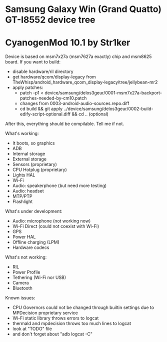 # Samsung Galaxy Win (Grand Quatto) GT-I8552 device tree
# CyanogenMod 10.1 by Str1ker

Device is based on msm7x27a (msm7627a exactly) chip and msm8625 board.
If you want to build:
- disable hardware/ril directory
- get hardware/qcom/display-legacy from TheWhisp/android_hardware_qcom_display-legacy/tree/jellybean-mr2
- apply patches: 
    + patch -p1 < device/samsung/delos3geur/0001-msm7x27a-backport-patches-needed-by-cm10.patch
    + changes from 0003-android-audio-sources.repo.diff
    + cd build && git apply ../device/samsung/delos3geur/0002-build-edify-script-optional.diff && cd .. (optional)

After this, everything should be compilable. Tell me if not.

What's working:
- It boots, so graphics
- ADB
- Internal storage
- External storage
- Sensors (proprietary)
- CPU Hotplug (proprietary)
- Lights HAL
- Wi-Fi
- Audio: speakerphone (but need more testing)
- Audio: headset
- MTP/PTP
- Flashlight

What's under development:
- Audio: microphone (not working now)
- Wi-Fi Direct (could not coexist with Wi-Fi)
- GPS
- Power HAL
- Offline charging (LPM)
- Hardware codecs

What's not working:
- RIL
- Power Profile
- Tethering (Wi-Fi nor USB)
- Camera
- Bluetooth

Known issues:
- CPU Governors could not be changed through builtin settings due to MPDecision proprietary service
- Wi-Fi static library throws errors to logcat
- thermald and mpdecision throws too much lines to logcat
- look at "TODO" file
- and don't forget about "adb logcat -C"
